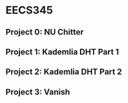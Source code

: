 # EECS345
## Project 0: NU Chitter
## Project 1: Kademlia DHT Part 1
## Project 2: Kademlia DHT Part 2
## Project 3: Vanish
